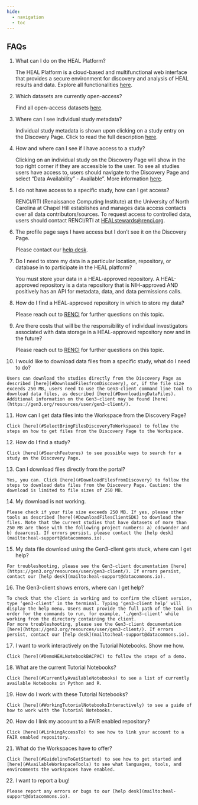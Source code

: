 ```yaml
---
hide:
  - navigation
  - toc
---
```


FAQs
----

1.  What can I do on the HEAL Platform?  
      
    The HEAL Platform is a cloud-based and multifunctional web interface that provides a secure environment for discovery and analysis of HEAL results and data. Explore all functionalities [here](#HEALPlatform).  
      
    
2.  Which datasets are currently open-access?  
      
    Find all open-access datasets [here](#CurrentOAStudies).  
      
    
3.  Where can I see individual study metadata?  
      
    Individual study metadata is shown upon clicking on a study entry on the Discovery Page. Click to read the full description [here](#Discovery).  
      
    
4.  How and where can I see if I have access to a study?  
      
    Clicking on an individual study on the Discovery Page will show in the top right corner if they are accessible to the user. To see all studies users have access to, users should navigate to the Discovery Page and select “Data Availability” - Available”. More information [here](#AccessCheck).  
      
    
5.  I do not have access to a specific study, how can I get access?  
      
    RENCI/RTI (Renaissance Computing Institute) at the University of North Carolina at Chapel Hill establishes and manages data access contacts over all data contributors/sources. To request access to controlled data, users should contact RENCI/RTI at HEALstewards@renci.org.  
      
    
6.  The profile page says I have access but I don’t see it on the Discovery Page.  
      
    Please contact our [help desk](mailto:heal-support@datacommons.io).  
      
    
7.  Do I need to store my data in a particular location, repository, or database in to participate in the HEAL platform?  
      
    You must store your data in a HEAL-approved repository. A HEAL-approved repository is a data repository that is NIH-approved AND positively has an API for metadata, data, and data permissions calls.  
      
    
8.  How do I find a HEAL-approved repository in which to store my data?  
      
    Please reach out to [RENCI](mailto:HEALstewards@renci.org) for further questions on this topic.  
      
    
9.  Are there costs that will be the responsibility of individual investigators associated with data storage in a HEAL-approved repository now and in the future?  
      
    Please reach out to [RENCI](mailto:HEALstewards@renci.org) for further questions on this topic.  
      
    
10.  I would like to download data files from a specific study, what do I need to do?  
      
    Users can download the studies directly from the Discovery Page as described [here](#DownloadFilesfromDiscovery), or, if the file size exceeds 250 MB, users need to use the Gen3-client command line tool to download data files, as described [here](#DownloadingDataFiles). Additional information on the Gen3-client may be found [here](https://gen3.org/resources/user/gen3-client/).  
      
    
11.  How can I get data files into the Workspace from the Discovery Page?  
      
    Click [here](#SelectBringFilesDiscoveryToWorkspace) to follow the steps on how to get files from the Discovery Page to the Workspace.  
      
    
12.  How do I find a study?  
      
    Click [here](#SearchFeatures) to see possible ways to search for a study on the Discovery Page.  
      
    
13.  Can I download files directly from the portal?  
      
    Yes, you can. Click [here](#DownloadFilesfromDiscovery) to follow the steps to download data files from the Discovery Page. Caution: the download is limited to file sizes of 250 MB.  
      
    
14.  My download is not working.  
      
    Please check if your file size exceeds 250 MB. If yes, please other tools as described [here](#DownloadFilesClientSDK) to download the files. Note that the current studies that have datasets of more than 250 MB are those with the following project numbers: a) cdcwonder and b) deaarcos1. If errors persist, please contact the [help desk](mailto:heal-support@datacommons.io).  
      
    
15.  My data file download using the Gen3-client gets stuck, where can I get help?  
      
    For troubleshooting, please see the Gen3-client documentation [here](https://gen3.org/resources/user/gen3-client/). If errors persist, contact our [help desk](mailto:heal-support@datacommons.io).  
      
    
16.  The Gen3-client shows errors, where can I get help?  
      
    To check that the client is working and to confirm the client version, type ‘gen3-client’ in the terminal. Typing ‘gen3-client help’ will display the help menu. Users must provide the full path of the tool in order for the commands to run, for example, ‘./gen3-client’ while working from the directory containing the client.  
    For more troubleshooting, please see the Gen3-client documentation [here](https://gen3.org/resources/user/gen3-client/). If errors persist, contact our [help desk](mailto:heal-support@datacommons.io).  
      
    
17.  I want to work interactively on the Tutorial Notebooks. Show me how.  
      
    Click [here](#DemoHEALNotebookBACPAC) to follow the steps of a demo.  
      
    
18.  What are the current Tutorial Notebooks?  
      
    Click [here](#CurrentlyAvailableNotebooks) to see a list of currently available Notebooks in Python and R.  
      
    
19.  How do I work with these Tutorial Notebooks?  
      
    Click [here](#WorkingTutorialNotebooksInteractively) to see a guide of how to work with the Tutorial Notebooks.  
      
    
20.  How do I link my account to a FAIR enabled repository?  
      
    Click [here](#LinkingAccessTo) to see how to link your account to a FAIR enabled repository.  
      
    
21.  What do the Workspaces have to offer?  
      
    Click [here](#GuidelineToGetStarted) to see how to get started and [here](#AvailableWorkspaceTools) to see what languages, tools, and environments the workspaces have enabled.  
      
    
22.  I want to report a bug!  
      
    Please report any errors or bugs to our [help desk](mailto:heal-support@datacommons.io).  